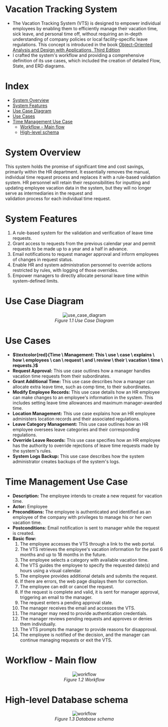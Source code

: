 # Vacation Tracking System
- The Vacation Tracking System (VTS) is designed to empower individual employees by enabling them to efficiently manage their vacation time, sick leave, and personal time off, without requiring an in-depth understanding of company policies or local facility-specific leave regulations. This concept is introduced in the book [Object-Oriented Analysis and Design with Applications, Third Edition](https://www.oreilly.com/library/view/object-oriented-analysis-and/9780201895513/)
- I crafted the system's workflow and providing a comprehensive definition of its use cases, which included the creation of detailed Flow, State, and ERD diagrams.

# Index
- [System Overview](#System-Overview)
- [System Features](#System-Features)
- [Use Case Diagram](#Use-Case-Diagram)
- [Use Cases](#Use-Cases)
- [Time Management Use Case](#Time-Management-Use-Case)
  - [Workflow - Main flow](#Workflow---Main-flow)
  - [High-level schema](#High--level-Database-schema) 

# System Overview  
  This system holds the promise of significant time and cost savings, primarily within the HR department. It essentially removes the manual, individual time request process and replaces it with a rule-based   validation system. HR personnel will retain their responsibilities for inputting and updating employee vacation data in the system, but they will no longer serve as intermediaries in the request and       
  validation process for each individual time request.

# System Features
1. A rule-based system for the validation and verification of leave time requests.
2. Grant access to requests from the previous calendar year and permit requests to be made up to a year and a half in advance.
3. Email notifications to request manager approval and inform employees of changes in request status.
4. Enable HR and system administration personnel to override actions restricted by rules, with logging of those overrides.
5. Empower managers to directly allocate personal leave time within system-defined limits.

# Use Case Diagram
<p align="center">
 <img src="../main/images/use_case_diagram.png" alt="use_case_diagram"/>
    <br>
    <em>Figure 1.1 Use Case Diagram </em>
</p>

# Use Cases
- **$\textcolor{red}{Time \ Management: This \ use \ case \ explains \ how \ employees \ can \ request \ and \ review \ their \ vacation \ time \ requests.}$**
-	**Request Approval:** This use case outlines how a manager handles vacation time requests from their subordinates.
-	**Grant Additional Time:** This use case describes how a manager can allocate extra leave time, such as comp time, to their subordinates.
-	**Modify Employee Records:** This use case details how an HR employee can make changes to an employee's information in the system. This includes setting leave time allowances and maximum manager-awarded time.
-	**Location Management:** This use case explains how an HR employee administers location records and their associated regulations.
-	**Leave Category Management:** This use case outlines how an HR employee oversees leave categories and their corresponding regulations.
-	**Override Leave Records:** This use case specifies how an HR employee has the authority to override rejections of leave time requests made by the system's rules.
-	**System Logs Backup:** This use case describes how the system administrator creates backups of the system's logs.

# Time Management Use Case
- **Description:** The employee intends to create a new request for vacation time.
- **Actor:** Employee
- **Preconditions:** The employee is authenticated and identified as an employee of the company with privileges to manage his or her own vacation time.
- **Postconditions:** Email notification is sent to manager while the request is created. 
- **Basic flow:**
    1.	The employee accesses the VTS through a link to the web portal.
    2.	The VTS retrieves the employee's vacation information for the past 6 months and up to 18 months in the future.
    3.	The employee selects a category with available vacation time.
    4.	The VTS guides the employee to specify the requested date(s) and hours using a visual calendar.
    5.	The employee provides additional details and submits the request.
    6.	If there are errors, the web page displays them for correction.
    7.	The employee can edit or cancel the request.
    8.	If the request is complete and valid, it is sent for manager approval, triggering an email to the manager.
    9.	The request enters a pending approval state.
    10.	The manager receives the email and accesses the VTS.
    11.	The manager may need to provide authentication credentials.
    12.	The manager reviews pending requests and approves or denies them individually.
    13.	The VTS prompts the manager to provide reasons for disapproval.
    14.	The employee is notified of the decision, and the manager can continue managing requests or exit the VTS.
 
# Workflow - Main flow
<p align="center">
 <img src="../main/images/use_case_activity.png" alt="workflow"/>
    <br>
    <em>Figure 1.2 Workflow </em>
</p>

# High-level Database schema
<p align="center">
 <img src="../main/images/DB_scheme.png" alt="workflow"/>
    <br>
    <em>Figure 1.3 Database schema </em>
</p>
